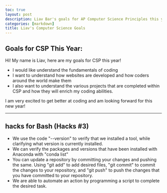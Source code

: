 ```yaml
---
toc: true
layout: post
description: Liav Bar's goals for AP Computer Science Principles this year.
categories: [markdown]
title: Liav's Computer Science Goals
---
```

## Goals for CSP This Year:

Hi! My name is Liav, here are my goals for CSP this year! 

- I would like understand the fundamentals of coding 
- I want to understand how websites are developed and how coders around the world make them
- I also want to understand the various projects that are completed within CSP and how they will enrich my coding abilities.

I am very excited to get better at coding and am looking forward for this new year!

---

## hacks for Bash (Hacks #3) 

- We use the code "--version" to verify that we installed a tool, while clarifying what version is currently installed.
- We can verify the packages and versions that have been installed with Anaconda with "conda list"  
- You can update a repository by committing your changes and pushing the same. Using "git add" to add desired files, "git commit" to commit the changes to your repository, and "git push" to push the changes that you have committed to your repository.
- We are able to automate an action by programming a script to complete the desired task.
